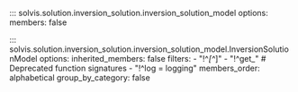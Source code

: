 ::: solvis.solution.inversion_solution.inversion_solution_model
    options:
        members: false

::: solvis.solution.inversion_solution.inversion_solution_model.InversionSolutionModel
    options:
        inherited_members: false
        filters:
        - "!^_[^_]"
        - "!^get_"  # Deprecated function signatures
        - "!^log = logging"
        members_order: alphabetical
        group_by_category: false

<!-- ::: solvis.solution.inversion_solution.inversion_solution_model.CompositeSolutionModel
    options:
        inherited_members: false
        members_order: alphabetical -->
